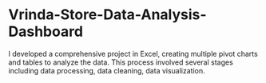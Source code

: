 # Vrinda-Store-Data-Analysis-Dashboard
I developed a comprehensive project in Excel, creating multiple pivot charts and tables to analyze the data. This process involved several stages including data processing, data cleaning, data visualization.
